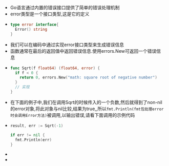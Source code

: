 - Go语言通过内置的错误接口提供了简单的错误处理机制
- error类型是一个接口类型,这是它的定义
- ```go
  type error interface{
    Error() string
  }
  ```
- 我们可以在编码中通过实现error接口类型来生成错误信息
- 函数通常在最后的返回值中返回错误信息.使用errors.New可返回一个错误信息
- ```go
  func Sqrt(f float64) (float64, error) {
    if f < 0 {
      return 0, errors.New("math: square root of negative number")
    }
    // 实现
  }
  ```
- 在下面的例子中,我们在调用Sqrt的时候传入的一个负数,然后就得到了non-nil的error对象,将此对象与nil比较,结果为true,,所以`fmt.Println(fmt包处理error时会调用Error方法)`被调用,以输出错误,请看下面调用的示例代码
- ```go
  result, err := Sqrt(-1)
  
  if err != nil {
    fmt.Println(err)
  }
  ```
-
-